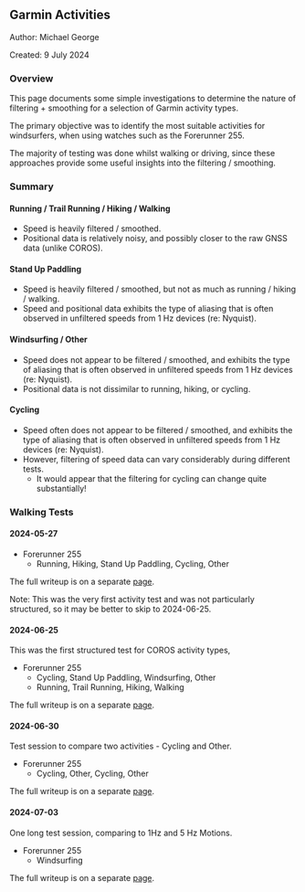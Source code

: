 ## Garmin Activities

Author: Michael George

Created: 9 July 2024



### Overview

This page documents some simple investigations to determine the nature of filtering + smoothing for a selection of Garmin activity types.

The primary objective was to identify the most suitable activities for windsurfers, when using watches such as the Forerunner 255.

The majority of testing was done whilst walking or driving, since these approaches provide some useful insights into the filtering / smoothing.



### Summary

#### Running / Trail Running / Hiking / Walking

- Speed is heavily filtered / smoothed.
- Positional data is relatively noisy, and possibly closer to the raw GNSS data (unlike COROS).



#### Stand Up Paddling

- Speed is heavily filtered / smoothed, but not as much as running / hiking / walking.
- Speed and positional data exhibits the type of aliasing that is often observed in unfiltered speeds from 1 Hz devices (re: Nyquist).



#### Windsurfing / Other

- Speed does not appear to be filtered / smoothed, and exhibits the type of aliasing that is often observed in unfiltered speeds from 1 Hz devices (re: Nyquist).
- Positional data is not dissimilar to running, hiking, or cycling.



#### Cycling

- Speed often does not appear to be filtered / smoothed, and exhibits the type of aliasing that is often observed in unfiltered speeds from 1 Hz devices (re: Nyquist).
- However, filtering of speed data can vary considerably during different tests.
  - It would appear that the filtering for cycling can change quite substantially!



### Walking Tests

#### 2024-05-27

- Forerunner 255
  - Running, Hiking, Stand Up Paddling, Cycling, Other

The full writeup is on a separate [page](walking-2024-05-27/README.md).

Note: This was the very first activity test and was not particularly structured, so it may be better to skip to 2024-06-25.



#### 2024-06-25

This was the first structured test for COROS activity types, 

- Forerunner 255
  - Cycling, Stand Up Paddling, Windsurfing, Other
  - Running, Trail Running, Hiking, Walking

The full writeup is on a separate [page](walking-2024-06-25/README.md).



#### 2024-06-30

Test session to compare two activities - Cycling and Other.

- Forerunner 255
  - Cycling, Other, Cycling, Other

The full writeup is on a separate [page](walking-2024-06-30/README.md).



#### 2024-07-03

One long test session, comparing to 1Hz and 5 Hz Motions.

- Forerunner 255
  - Windsurfing

The full writeup is on a separate [page](walking-2024-07-03/README.md).
